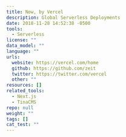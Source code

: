 ```yaml
---
title: Now, by Vercel
description: Global Serverless Deployments
date: 2018-11-28 14:52:38 -0500
tools:
  - Serverless
license: ""
data_model: ""
language: ""
urls:
  website: https://vercel.com/home
  github: https://github.com/zeit
  twitter: https://twitter.com/vercel
  other: ""
resources: []
related_tools:
  - Next.js
  - TinaCMS
repo: null
weight: ""
tags: []
cat_test: ""
---
```

